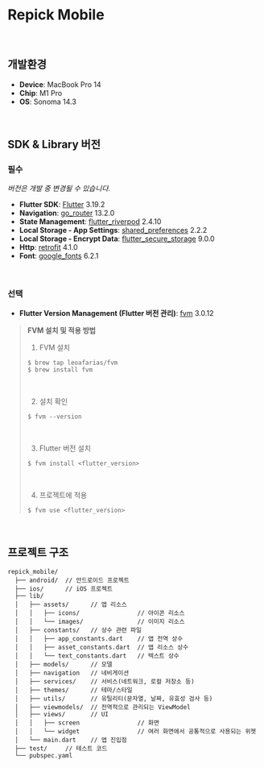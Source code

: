 # Repick Mobile

<br/>

## 개발환경
- **Device**: MacBook Pro 14
- **Chip**: M1 Pro
- **OS**: Sonoma 14.3

<br/>

## SDK & Library 버전

### 필수
*버전은 개발 중 변경될 수 있습니다.*

- **Flutter SDK**: [Flutter](https://docs.flutter.dev/get-started/install) 3.19.2
- **Navigation**: [go_router](https://pub.dev/packages/go_router) 13.2.0
- **State Management**: [flutter_riverpod](https://pub.dev/packages/flutter_riverpod) 2.4.10
- **Local Storage - App Settings**: [shared_preferences](https://pub.dev/packages/shared_preferences) 2.2.2
- **Local Storage - Encrypt Data**: [flutter_secure_storage](https://pub.dev/packages/flutter_secure_storage) 9.0.0
- **Http**: [retrofit](https://pub.dev/packages/retrofit)  4.1.0
- **Font**: [google_fonts](https://pub.dev/packages/google_fonts) 6.2.1

<br/>

### 선택

- **Flutter Version Management (Flutter 버전 관리)**: [fvm](https://pub.dev/packages/fvm) 3.0.12

> **FVM 설치 및 적용 방법**
> 1. FVM 설치
> ```shell
> $ brew tap leoafarias/fvm
> $ brew install fvm
> ```
> <br/>
>
> 2. 설치 확인
> ```shell
> $ fvm --version
> ```
> <br/>
>
> 3. Flutter 버전 설치
> ```shell
> $ fvm install <flutter_version>
> ```
> <br/>
> 
> 4. 프로젝트에 적용
> ```shell
> $ fvm use <flutter_version>
> ```


<br/>

## 프로젝트 구조

```agsl
repick_mobile/
  ├── android/  // 안드로이드 프로젝트
  ├── ios/      // iOS 프로젝트
  ├── lib/
  │   ├── assets/      // 앱 리소스
  │   │   ├── icons/                // 아이콘 리소스
  │   │   └── images/               // 이미지 리소스
  │   ├── constants/   // 상수 관련 파일
  │   │   ├── app_constants.dart    // 앱 전역 상수
  │   │   ├── asset_constants.dart  // 앱 리소스 상수
  │   │   └── text_constants.dart   // 텍스트 상수
  │   ├── models/      // 모델
  │   ├── navigation   // 네비게이션
  │   ├── services/    // 서비스(네트워크, 로컬 저장소 등)
  │   ├── themes/      // 테마/스타일
  │   ├── utils/       // 유틸리티(문자열, 날짜, 유효성 검사 등)
  │   ├── viewmodels/  // 전역적으로 관리되는 ViewModel 
  │   ├── views/       // UI
  │   │   ├── screen                // 화면
  │   │   └── widget                // 여러 화면에서 공통적으로 사용되는 위젯
  │   └── main.dart    // 앱 진입점
  ├── test/     // 테스트 코드
  └── pubspec.yaml
```